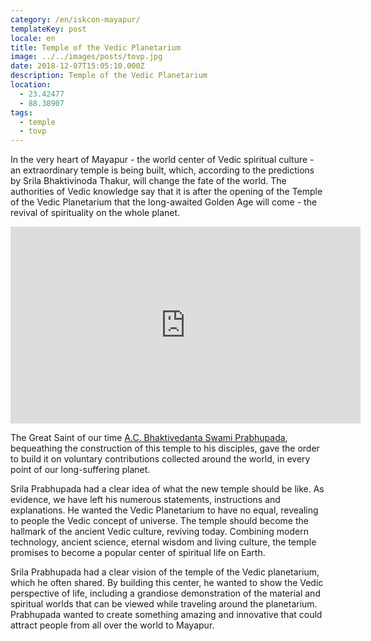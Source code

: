 ```yaml
---
category: /en/iskcon-mayapur/
templateKey: post
locale: en
title: Temple of the Vedic Planetarium
image: ../../images/posts/tovp.jpg
date: 2018-12-07T15:05:10.000Z
description: Temple of the Vedic Planetarium
location:
  - 23.42477
  - 88.38907
tags:
  - temple
  - tovp
---
```


In the very heart of Mayapur - the world center of Vedic spiritual culture - an extraordinary temple is being built, which, according to the predictions by Srila Bhaktivinoda Thakur, will change the fate of the world. The authorities of Vedic knowledge say that it is after the opening of the Temple of the Vedic Planetarium that the long-awaited Golden Age will come - the revival of spirituality on the whole planet.

<iframe src="https://www.facebook.com/plugins/video.php?href=https%3A%2F%2Fwww.facebook.com%2Fmayapur.live%2Fvideos%2F2443954435866773%2F&show_text=0&width=560&mute=0&t=8" width="560" height="315" style="border:none;overflow:hidden" scrolling="no" frameborder="0" allowTransparency="true" allowFullScreen="true"></iframe>

The Great Saint of our time [A.C. Bhaktivedanta Swami Prabhupada](/en/srila-prabhupada), bequeathing the construction of this temple to his disciples, gave the order to build it on voluntary contributions collected around the world, in every point of our long-suffering planet.

Srila Prabhupada had a clear idea of ​​what the new temple should be like. As evidence, we have left his numerous statements, instructions and explanations. He wanted the Vedic Planetarium to have no equal, revealing to people the Vedic concept of universe. The temple should become the hallmark of the ancient Vedic culture, reviving today.
Combining modern technology, ancient science, eternal wisdom and living culture, the temple promises to become a popular center of spiritual life on Earth.

Srila Prabhupada had a clear vision of the temple of the Vedic planetarium, which he often shared. By building this center, he wanted to show the Vedic perspective of life, including a grandiose demonstration of the material and spiritual worlds that can be viewed while traveling around the planetarium. Prabhupada wanted to create something amazing and innovative that could attract people from all over the world to Mayapur.
